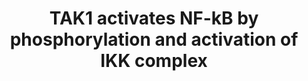 ---
annotations:
- type: Pathway Ontology
  value: nuclear factor kappa B signaling pathway
authors:
- ReactomeTeam
- Anwesha
- Fehrhart
- Eweitz
description: NF-kappaB is sequestered in the cytoplasm in a complex with inhibitor
  of NF-kappaB (IkB). Almost all NF-kappaB activation pathways are mediated by IkB
  kinase (IKK), which phosphorylates IkB resulting in dissociation of NF-kappaB from
  the complex. This allows translocation of NF-kappaB to the nucleus where it regulates
  gene expression.  View original pathway at [http://www.reactome.org/PathwayBrowser/#DIAGRAM=445989
  Reactome].
last-edited: 2021-05-23
organisms:
- Homo sapiens
redirect_from:
- /index.php/Pathway:WP2656
- /instance/WP2656
schema-jsonld:
- '@context': https://schema.org/
  '@id': https://wikipathways.github.io/pathways/WP2656.html
  '@type': Dataset
  creator:
    '@type': Organization
    name: WikiPathways
  description: NF-kappaB is sequestered in the cytoplasm in a complex with inhibitor
    of NF-kappaB (IkB). Almost all NF-kappaB activation pathways are mediated by IkB
    kinase (IKK), which phosphorylates IkB resulting in dissociation of NF-kappaB
    from the complex. This allows translocation of NF-kappaB to the nucleus where
    it regulates gene expression.  View original pathway at [http://www.reactome.org/PathwayBrowser/#DIAGRAM=445989
    Reactome].
  keywords:
  - NFKB2(1-454):RELA
  - 'K63polyUb-TRAF6 '
  - 'p-T184,T187-MAP3K7 '
  - 'S100B '
  - 'AGER '
  - 'Peptide '
  - 'iE-DAP '
  - 'p-S177,S181-IKBKB '
  - 'S100A12 '
  - 'p-S176,S180-CHUK '
  - 'NFKB1(1-433) '
  - AGER ligands:AGER
  - 'NOD1 '
  - 'SAA1(19-122) '
  - 'IKBKG '
  - CHUK
  - 'K63polyUb '
  - 'APP(672-711) '
  - 'APP(672-713) '
  - 'MDP '
  - 'UBE2N '
  - 'NKIRAS1 '
  - IKBKB
  - Inhibitor
  - 'CHUK '
  - 'p-S32,S36-NFKBIA '
  - 'Ub-209-RIPK2 '
  - 'UBE2V1 '
  - ATP
  - NFkB inhibitor
  - complexes
  - IKBKG:p-S176,S180-CHUK:p-S177,S181-IKBKB
  - 'NECML '
  - 'NOD2 '
  - ADP
  - CHUK:IKBKB:IKBKG
  - 'TAB1 '
  - 'TAB3 '
  - Activated TAK
  - 'IKBKB '
  - IKBKG
  - 'p-IRAK2 '
  - 'NKIRAS2 '
  - 'HMGB1 '
  - 'N-epsilon-(1-(1-carboxy)ethyl)lysine '
  - complex
  - 'NFKB2(1-454) '
  - 'MAP3K7 '
  - 'TAB2 '
  - NKIRAS
  - NFkB Complex
  - 'NFKBIB '
  - 'NFKBIA '
  - 'RELA '
  - NFkB inhibitor:NFkB
  - 'p-S19,S23-NFKBIB '
  - Phospho-NF-kappaB
  - 'p-2S,S376,T,T209,T387-IRAK1 '
  - NFKB1(1-433),
  license: CC0
  name: TAK1 activates NF-kB by phosphorylation and activation of IKK complex
seo: CreativeWork
title: TAK1 activates NF-kB by phosphorylation and activation of IKK complex
wpid: WP2656
---